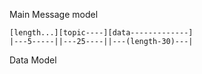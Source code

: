 Main Message model

```
[length...][topic----][data-------------]
|---5-----||---25----||---(length-30)---|

```

Data Model
